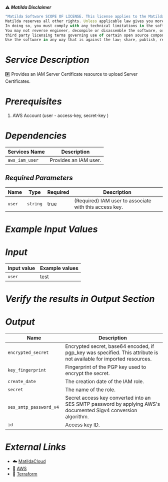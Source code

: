 :warning: ***Matilda Disclaimer***
```javascript
"Matilda Software SCOPE OF LICENSE. This license applies to the Matilda cloud product. The software is licensed, not sold. This agreement only gives you some rights to use the software. 
Matilda reserves all other rights. Unless applicable law gives you more rights despite this limitation, you may use the software only as expressly permitted in this agreement. 
In doing so, you must comply with any technical limitations in the software that only allow you to use it in certain ways. 
You may not reverse engineer, decompile or disassemble the software, or otherwise attempt to derive the source code for the software except and solely to the extent required by 
third party licensing terms governing use of certain open source components that may be included in the software; remove, minimize, block or modify any notices of Matilda or its suppliers in the software. 
Use the software in any way that is against the law; share, publish, rent or lease the software, or provide the software as a offering for others to use."
```

# *Service Description*
:hash: Provides an IAM Server Certificate resource to upload Server Certificates.

# *Prerequisites*
1. AWS Account (user - access-key, secret-key )

# *Dependencies*
| **Services Name**        | **Description**                                                      |
|--------------------------|----------------------------------------------------------------------|
| `aws_iam_user`           | Provides an IAM user.                                                |

## *Required Parameters*
| Name | Type | Required | Description |
| --- | --- | --- | --- |
| `user` | `string` | true |  (Required) IAM user to associate with this access key. |

# *Example Input Values*
# *Input*

| Input value                       | Example values                                                                           |
|-----------------------------------|------------------------------------------------------------------------------------------|
| `user`                          | test                                        | 

# *Verify the results in Output Section*
# *Output*
| Name | Description |
| ------------- | ------------- |
|  `encrypted_secret` |  Encrypted secret, base64 encoded, if pgp_key was specified. This attribute is not available for imported resources. |
|  `key_fingerprint ` | Fingerprint of the PGP key used to encrypt the secret. |
|  `create_date ` |  The creation date of the IAM role. |
|  `secret  ` | The name of the role. |
|  `ses_smtp_password_v4  ` |  Secret access key converted into an SES SMTP password by applying AWS's documented Sigv4 conversion algorithm.  |
|  `id  ` |  Access key ID. |



# *External Links*
* :cloud: [MatildaCloud](https://www.matildacloud.com/docs/ "Matildacloud")
* :link: [AWS](https://aws.amazon.com/console/)
* :link: [Terraform](https://registry.terraform.io/providers/hashicorp/aws/latest/docs/resources/iam_access_key)